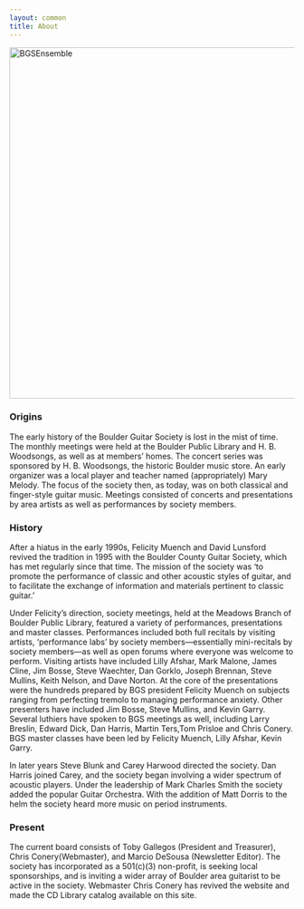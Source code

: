 ```yaml
---
layout: common
title: About
---
```

<img src="/stylings/Goldenrod_Plant_b_h.png" alt="" style="position: absolute; left: 401px; top: -8px; z-index: 1; ">
<p><img src="/pics/BGSEnsembleFramed.png" alt="BGSEnsemble" style="width: 620px;"></p>

### Origins ###

The early history of the Boulder Guitar Society is lost in the mist of time. The monthly meetings were held at the Boulder Public Library and H. B. Woodsongs, as well as at members’ homes. The concert series was sponsored by H. B. Woodsongs, the historic Boulder music store. An early organizer was a local player and teacher named (appropriately) Mary Melody. The focus of the society then, as today, was on both classical and finger-style guitar music. Meetings consisted of concerts and presentations by area artists as well as performances by society members.

### History ###

After a hiatus in the early 1990s, Felicity Muench and David Lunsford revived the tradition in 1995 with the Boulder County Guitar Society, which has met regularly since that time. The mission of the society was ‘to promote the performance of classic and other acoustic styles of guitar, and to facilitate the exchange of information and materials pertinent to classic guitar.’

Under Felicity’s direction, society meetings, held at the Meadows Branch of Boulder Public Library, featured a variety of performances, presentations and master classes. Performances included both full recitals by visiting artists, ‘performance labs’ by society members—essentially mini-recitals by society members—as well as open forums where everyone was welcome to perform. Visiting artists have included Lilly Afshar, Mark Malone, James Cline, Jim Bosse, Steve Waechter, Dan Gorklo, Joseph Brennan, Steve Mullins, Keith Nelson, and Dave Norton. At the core of the presentations were the hundreds prepared by BGS president Felicity Muench on subjects ranging from perfecting tremolo to managing performance anxiety. Other presenters have included Jim Bosse, Steve Mullins, and Kevin Garry. Several luthiers have spoken to BGS meetings as well, including Larry Breslin, Edward Dick, Dan Harris, Martin Ters,Tom Prisloe and Chris Conery. BGS master classes have been led by Felicity Muench, Lilly Afshar, Kevin Garry.

In later years Steve Blunk and Carey Harwood directed the society. Dan Harris joined Carey, and the society began involving a wider spectrum of acoustic players. Under the leadership of Mark Charles Smith the society added the popular Guitar Orchestra. With the addition of Matt Dorris to the helm the society heard more music on period instruments.

### Present ###

The current board consists of Toby Gallegos (President and Treasurer), Chris Conery(Webmaster), and Marcio DeSousa (Newsletter Editor). The society has incorporated as a 501(c)(3) non-profit, is seeking local sponsorships, and is inviting a wider array of Boulder area guitarist to be active in the society. Webmaster Chris Conery has revived the website and made the CD Library catalog available on this site.

<img src="/stylings/Goldenrod_Plant_b_v.png" alt="" style="position: absolute; right: 0px; bottom: -8px; z-index: 1; ">

